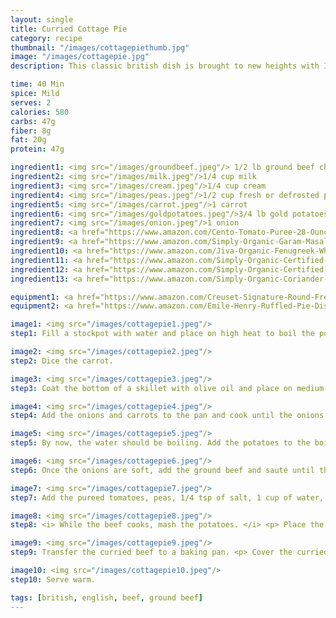```yaml
---
layout: single
title: Curried Cottage Pie
category: recipe
thumbnail: "/images/cottagepiethumb.jpg"
image: "/images/cottagepie.jpg"
description: This classic british dish is brought to new heights with Indian spices. Onions, carrots, peas, tomatoes and beef are coated in aromatic Indian spices and topped with a potato crust.

time: 40 Min
spice: Mild
serves: 2
calories: 580
carbs: 47g
fiber: 8g
fat: 20g
protein: 47g

ingredient1: <img src="/images/groundbeef.jpeg"/> 1/2 lb ground beef chuck
ingredient2: <img src="/images/milk.jpeg"/>1/4 cup milk
ingredient3: <img src="/images/cream.jpeg"/>1/4 cup cream
ingredient4: <img src="/images/peas.jpeg"/>1/2 cup fresh or defrosted peas
ingredient5: <img src="/images/carrot.jpeg"/>1 carrot
ingredient6: <img src="/images/goldpotatoes.jpeg"/>3/4 lb gold potatoes
ingredient7: <img src="/images/onion.jpeg"/>1 onion
ingredient8: <a href="https://www.amazon.com/Cento-Tomato-Puree-28-Ounce-Cans/dp/B001SAWI38/ref=as_li_ss_tl?s=grocery&ie=UTF8&qid=1482333195&sr=1-3&keywords=cento+tomato&linkCode=ll1&tag=cilalime09-20&linkId=ccb14c2a0715f68ddd77ec1f32cb0670"><img src="/images/tomatopuree.jpeg"/>1 cup tomato puree</a>
ingredient9: <a href="https://www.amazon.com/Simply-Organic-Garam-Masala-Ounce/dp/B00AJRKQDU/ref=as_li_ss_tl?s=grocery&ie=UTF8&qid=1485668861&sr=1-4&keywords=garam+masala&th=1&linkCode=ll1&tag=cilalime09-20&linkId=73bb06a42f0c34cc91158f3f389c8b5a"><img src="/images/garammasala.jpeg"/>2 tsp garam masala</a>
ingredient10: <a href="https://www.amazon.com/Jiva-Organic-Fenugreek-Whole-Methi/dp/B00J5S81C2/ref=as_li_ss_tl?s=grocery&ie=UTF8&qid=1485668835&sr=1-1&keywords=whole+fenugreek&linkCode=ll1&tag=cilalime09-20&linkId=b730a0b8dc87152baf1764e3d99945a9"><img src="/images/fenugreek.jpeg"/>1 tsp fenugreek</a>
ingredient11: <a href="https://www.amazon.com/Simply-Organic-Certified-2-38-Ounce-Container/dp/B000WR4LMY/ref=as_li_ss_tl?s=grocery&ie=UTF8&qid=1485668801&sr=1-4&keywords=turmeric&th=1&linkCode=ll1&tag=cilalime09-20&linkId=3df3b5f5a8f72130edf6156430cbbeae"><img src="/images/turmeric.jpeg"/>1 tsp turmeric</a>
ingredient12: <a href="https://www.amazon.com/Simply-Organic-Certified-2-31-Ounce-Container/dp/B000WS3AJS/ref=as_li_ss_tl?s=grocery&rps=1&ie=UTF8&qid=1485668764&sr=1-3&keywords=cumin&refinements=p_85:2470955011&linkCode=ll1&tag=cilalime09-20&linkId=10b295ea8d1cab0efa610a588046f81a"><img src="/images/groundcumin.jpeg"/>1/2 tsp cumin</a>
ingredient13: <a href="https://www.amazon.com/Simply-Organic-Coriander-2-29-oz/dp/B000WS1KI6/ref=as_li_ss_tl?s=grocery&ie=UTF8&qid=1485668736&sr=1-2&keywords=coriander&th=1&linkCode=ll1&tag=cilalime09-20&linkId=7a58c890d79a6010aa6e22fe8ea548d5"><img src="/images/groundcoriander.jpeg"/>1/2 tsp coriander</a>

equipment1: <a href="https://www.amazon.com/Creuset-Signature-Round-French-Truffle/dp/B0076NOFSC/ref=as_li_ss_tl?s=kitchen&rps=1&ie=UTF8&qid=1481598867&sr=1-38&keywords=le+creuset&refinements=p_85:2470955011&th=1&linkCode=ll1&tag=cilalime09-20&linkId=9987204213f6c7ac4d1e12889972e623"><img src="/images/stockpot.jpeg"/>stockpot </a>
equipment2: <a href="https://www.amazon.com/Emile-Henry-Ruffled-Pie-Dish/dp/B00T4ANGGM/ref=as_li_ss_tl?rps=1&ie=UTF8&qid=1482369145&sr=8-16&keywords=emile+henry+baking+dish&refinements=p_85:2470955011&th=1&linkCode=ll1&tag=cilalime09-20&linkId=c5ed42d9b8321456f660c50b43419fe4"><img src="/images/piedish.jpeg"/>baking dish </a>

image1: <img src="/images/cottagepie1.jpeg"/>
step1: Fill a stockpot with water and place on high heat to boil the potatoes. <p>Dice the onion.</p>

image2: <img src="/images/cottagepie2.jpeg"/>
step2: Dice the carrot.

image3: <img src="/images/cottagepie3.jpeg"/>
step3: Coat the bottom of a skillet with olive oil and place on medium heat. Once the oil is hot add the garam masala, fenugreek, turmeric, cumin, and coriander. Toast the spices for 2 minutes.

image4: <img src="/images/cottagepie4.jpeg"/>
step4: Add the onions and carrots to the pan and cook until the onions have changed from opaque to translucent and have softened.

image5: <img src="/images/cottagepie5.jpeg"/>
step5: By now, the water should be boiling. Add the potatoes to the boiling water and cook for 20 minutes.

image6: <img src="/images/cottagepie6.jpeg"/>
step6: Once the onions are soft, add the ground beef and sauté until the beef has browned.

image7: <img src="/images/cottagepie7.jpeg"/>
step7: Add the pureed tomatoes, peas, 1/4 tsp of salt, 1 cup of water, and cook for 15 minutes. <p> Turn the broiler on. </p>

image8: <img src="/images/cottagepie8.jpeg"/>
step8: <i> While the beef cooks, mash the potatoes. </i> <p> Place the boiled potatoes in a bowl. Mash with a potato masher or the back of a fork. Add the milk, cream, and 1/4 tsp of salt to the potatoes and mix until creamy. </p>

image9: <img src="/images/cottagepie9.jpeg"/>
step9: Transfer the curried beef to a baking pan. <p> Cover the curried beef with the creamy potatoes. </p> <p> Transfer the pan to the upper rack of the oven and broil until a golden crust forms, approx. 4 minutes. </p>

image10: <img src="/images/cottagepie10.jpeg"/>
step10: Serve warm.

tags: [british, english, beef, ground beef]
---
```

